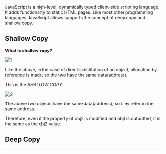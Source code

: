 JavaScript is a high-level, dynamically typed client-side scripting language. It adds functionality to static HTML pages. Like most other programming languages JavaScript allows supports the concept of deep copy and shallow copy.

## Shallow Copy
**What is shallow copy?**

![1](https://github.com/jinscodes/Blog_nextJS/assets/87598134/dc1d7757-e23a-4bf0-8788-e351db34ec6c)

Like the above, in the case of direct substitution of an object, allocation by reference is made, so the two have the same data(address).

This is the *SHALLOW COPY*.

![2](https://github.com/jinscodes/Blog_nextJS/assets/87598134/d875029f-e685-42e3-b687-c6ec01ea101d)

The above two objects have the same data(address), so they refer to the same address.

Therefore, even if the property of obj2 is modified and obj1 is outputted, it is the same as the obj2 value.

## Deep Copy


---
[](https://www.geeksforgeeks.org/what-is-shallow-copy-and-deep-copy-in-javascript/)

[](https://www.linkedin.com/pulse/understanding-difference-between-shallow-copy-deep-python-torabi-nnh5e/)

[](https://hanamon.kr/javascript-shallow-copy-deep-copy/)